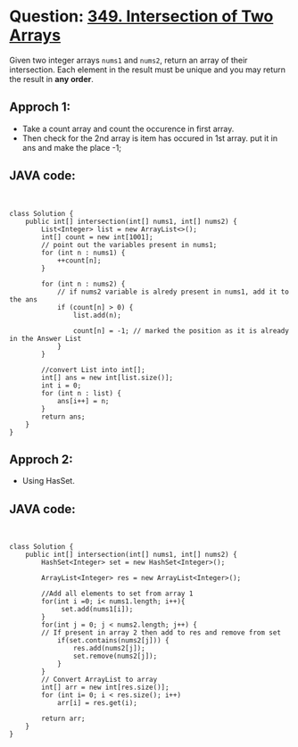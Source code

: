 # Question: [349. Intersection of Two Arrays](https://leetcode.com/problems/intersection-of-two-arrays/)
  
Given two integer arrays `nums1` and `nums2`, return an array of their intersection. Each element in the result must be unique and you may return the result in **any order**.

## Approch 1: 
* Take a count array and count the occurence in first array.
* Then check for the 2nd array is item has occured in 1st array. put it in ans and make the place -1;
## JAVA code:
<br>

    class Solution {
        public int[] intersection(int[] nums1, int[] nums2) {
            List<Integer> list = new ArrayList<>();
            int[] count = new int[1001];
            // point out the variables present in nums1;
            for (int n : nums1) {
                ++count[n];
            }
            
            for (int n : nums2) {
                // if nums2 variable is alredy present in nums1, add it to the ans
                if (count[n] > 0) {
                    list.add(n);

                    count[n] = -1; // marked the position as it is already in the Answer List
                }
            }

            //convert List into int[];
            int[] ans = new int[list.size()];
            int i = 0;
            for (int n : list) {
                ans[i++] = n;
            }
            return ans;
        }
    }

  
## Approch 2: 
* Using HasSet.
## JAVA code:
<br>

    class Solution {
        public int[] intersection(int[] nums1, int[] nums2) {
            HashSet<Integer> set = new HashSet<Integer>();

            ArrayList<Integer> res = new ArrayList<Integer>();

            //Add all elements to set from array 1
            for(int i =0; i< nums1.length; i++){
                 set.add(nums1[i]);
            }
            for(int j = 0; j < nums2.length; j++) {
            // If present in array 2 then add to res and remove from set 
                if(set.contains(nums2[j])) {
                    res.add(nums2[j]);
                    set.remove(nums2[j]);
                }
            }
            // Convert ArrayList to array
            int[] arr = new int[res.size()];
            for (int i= 0; i < res.size(); i++)
                arr[i] = res.get(i);

            return arr;
        }
    }